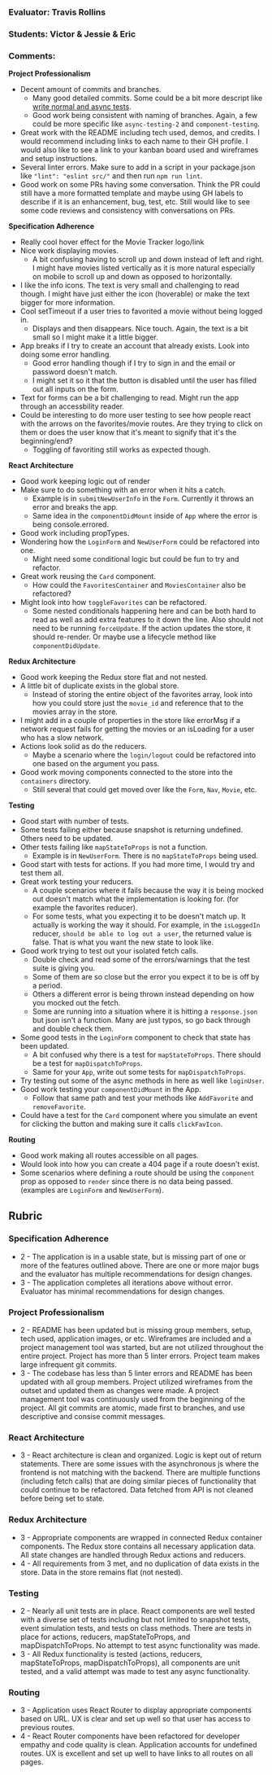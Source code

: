 ### Evaluator: Travis Rollins
### Students: Victor & Jessie & Eric
### Comments:

**Project Professionalism**
* Decent amount of commits and branches.
  * Many good detailed commits.  Some could be a bit more descript like [write normal and async tests](https://github.com/VPAbraham/movie-tracker/commit/bdac130544d562fd510b5c6e49ea4dc7bc2a5c9c).
  * Good work being consistent with naming of branches.  Again, a few could be more specific like `async-testing-2` and `component-testing`.
* Great work with the README including tech used, demos, and credits.  I would recommend including links to each name to their GH profile.  I would also like to see a link to your kanban board used and wireframes and setup instructions.
* Several linter errors.  Make sure to add in a script in your package.json like `"lint": "eslint src/"` and then run `npm run lint`.
* Good work on some PRs having some conversation.  Think the PR could still have a more formatted template and maybe using GH labels to describe if it is an enhancement, bug, test, etc.  Still would like to see some code reviews and consistency with conversations on PRs.

**Specification Adherence**
* Really cool hover effect for the Movie Tracker logo/link
* Nice work displaying movies.
  * A bit confusing having to scroll up and down instead of left and right.  I might have movies listed vertically as it is more natural especially on mobile to scroll up and down as opposed to horizontally.
* I like the info icons.  The text is very small and challenging to read though.  I might have just either the icon (hoverable) or make the text bigger for more information.
* Cool setTimeout if a user tries to favorited a movie without being logged in.  
  * Displays and then disappears.  Nice touch.  Again, the text is a bit small so I might make it a little bigger.
* App breaks if I try to create an account that already exists.  Look into doing some error handling.
  * Good error handling though if I try to sign in and the email or password doesn't match.
  * I might set it so it that the button is disabled until the user has filled out all inputs on the form.
* Text for forms can be a bit challenging to read.  Might run the app through an accessbility reader.
* Could be interesting to do more user testing to see how people react with the arrows on the favorites/movie routes.  Are they trying to click on them or does the user know that it's meant to signify that it's the beginning/end?
  * Toggling of favoriting still works as expected though.

**React Architecture**
* Good work keeping logic out of render
* Make sure to do something with an error when it hits a catch.
  * Example is in `submitNewUserInfo` in the `Form`.  Currently it throws an error and breaks the app.
  * Same idea in the `componentDidMount` inside of `App` where the error is being console.errored.
* Good work including propTypes.
* Wondering how the `LoginForm` and `NewUserForm` could be refactored into one.
  * Might need some conditional logic but could be fun to try and refactor.
* Great work reusing the `Card` component.  
  * How could the `FavoritesContainer` and `MoviesContainer` also be refactored?
* Might look into how `toggleFavorites` can be refactored.
  * Some nested conditionals happening here and can be both hard to read as well as add extra features to it down the line.  Also should not need to be running `forceUpdate`.  If the action updates the store, it should re-render.  Or maybe use a lifecycle method like `componentDidUpdate`.

**Redux Architecture**
* Good work keeping the Redux store flat and not nested.
* A little bit of duplicate exists in the global store.
  * Instead of storing the entire object of the favorites array, look into how you could store just the `movie_id` and reference that to the movies array in the store.
* I might add in a couple of properties in the store like errorMsg if a network request fails for getting the movies or an isLoading for a user who has a slow network.
* Actions look solid as do the reducers.
  * Maybe a scenario where the `login/logout` could be refactored into one based on the argument you pass.
* Good work moving components connected to the store into the `containers` directory.
  * Still several that could get moved over like the `Form`, `Nav`, `Movie`, etc.

**Testing**
* Good start with number of tests.
* Some tests failing either because snapshot is returning undefined.  Others need to be updated.
* Other tests failing like `mapStateToProps` is not a function.
  * Example is in `NewUserForm`.  There is no `mapStateToProps` being used.
* Good start with tests for actions.  If you had more time, I would try and test them all.
* Great work testing your reducers.
  * A couple scenarios where it fails because the way it is being mocked out doesn't match what the implementation is looking for. (for example the favorites reducer).
  * For some tests, what you expecting it to be doesn't match up.  It actually is working the way it should.  For example, in the `isLoggedIn` reducer, `should be able to log out a user`, the returned value is false.  That is what you want the new state to look like.
* Good work trying to test out your isolated fetch calls.
  * Double check and read some of the errors/warnings that the test suite is giving you.
  * Some of them are so close but the error you expect it to be is off by a period.
  * Others a different error is being thrown instead depending on how you mocked out the fetch.
  * Some are running into a situation where it is hitting a `response.json` but json isn't a function.  Many are just typos, so go back through and double check them.
* Some good tests in the `LoginForm` component to check that state has been updated.
  * A bit confused why there is a test for `mapStateToProps`.  There should be a test for `mapDispatchToProps`.
  * Same for your `App`, write out some tests for `mapDispatchToProps`.
* Try testing out some of the async methods in here as well like `loginUser`.
* Good work testing your `componentDidMount` in the App.
  * Follow that same path and test your methods like `AddFavorite` and `removeFavorite`.
* Could have a test for the `Card` component where you simulate an event for clicking the button and making sure it calls `clickFavIcon`.

**Routing**
* Good work making all routes accessible on all pages.
* Would look into how you can create a 404 page if a route doesn't exist.
* Some scenarios where defining a route should be using the `component` prop as opposed to `render` since there is no data being passed. (examples are `LoginForm` and `NewUserForm`).

## Rubric 

### Specification Adherence

* 2 - The application is in a usable state, but is missing part of one or more of the features outlined above. There are one or more major bugs and the evaluator has multiple recommendations for design changes.
* 3 - The application completes all iterations above without error. Evaluator has minimal recommendations for design changes.

### Project Professionalism

* 2 -  README has been updated but is missing group members, setup, tech used, application images, or etc.  Wireframes are included and a project management tool was started, but are not utilized throughout the entire project. Project has more than 5 linter errors. Project team makes large infrequent git commits. 
* 3 - The codebase has less than 5 linter errors and README has been updated with all group members. Project utilized wireframes from the outset and updated them as changes were made. A project management tool was continuously used from the beginning of the project.  All git commits are atomic, made first to branches, and use descriptive and consise commit messages. 

### React Architecture

* 3 - React architecture is clean and organized.  Logic is kept out of return statements.  There are some issues with the asynchronous js where the frontend is not matching with the backend.  There are multiple functions (including fetch calls) that are doing similar pieces of functionality that could continue to be refactored. Data fetched from API is not cleaned before being set to state.

### Redux Architecture

* 3 - Appropriate components are wrapped in connected Redux container components. The Redux store contains all necessary application data. All state changes are handled through Redux actions and reducers.
* 4 - All requirements from 3 met, and no duplication of data exists in the store. Data in the store remains flat (not nested).

### Testing

* 2 - Nearly all unit tests are in place. React components are well tested with a diverse set of tests including but not limited to snapshot tests, event simulation tests, and tests on class methods. There are tests in place for actions, reducers, mapStateToProps, and mapDispatchToProps. No attempt to test async functionality was made.
* 3 - All Redux functionality is tested (actions, reducers, mapStateToProps, mapDispatchToProps), all components are unit tested, and a valid attempt was made to test any async functionality.

### Routing

* 3 - Application uses React Router to display appropriate components based on URL.  UX is clear and set up well so that user has access to previous routes.
* 4 - React Router components have been refactored for developer empathy and code quality is clean.  Application accounts for undefined routes. UX is excellent and set up well to have links to all routes on all pages.